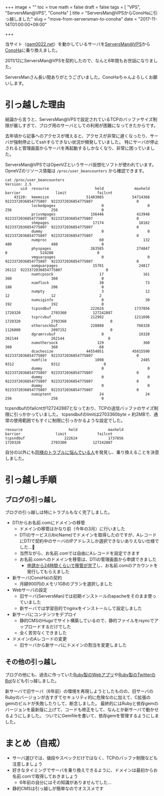 +++
image = ""
toc = true
math = false
draft = false
tags = [
"VPS",
"ServersMan@VPS",
"ConoHa"
]
title = "ServersMan@VPSからConoHaに引っ越しました"
slug = "move-from-serversman-to-conoha"
date = "2017-11-14T01:00:00+09:00"

+++

当サイト（[gam0022.net](https://gam0022.net/)）を動かしているサーバを[ServersMan@VPS](http://dream.jp/vps/)から[ConoHa](https://www.conoha.jp/)に乗り換えました。

2011/12にServersMan@VPSを契約したので、なんと6年間もお世話になりました。

ServersManさん長い間ありがとうございました。ConoHaちゃんよろしくお願いします。

# 引っ越した理由

結論から言うと、ServersMan@VPSで設定されているTCPのバッファサイズ制限が厳しすぎて、ブログ用のサーバとしての利用が困難になってきたからです。

去年頃から記事へのアクセスが増えると、アクセスが非常に遅くなったり、サーバが強制停止してsshすらできない状況が頻発していました。
特にサーバが停止されると管理画面からサーバを再起動するしかなくなり、非常に困っていました。

ServersMan@VPSではOpenVZというサーバ仮想化ソフトが使われています。
OpneVZのリソース情報は `/proc/user_beancounters` から確認できます。

<!--more-->

```
cat /proc/user_beancounters
Version: 2.5
       uid  resource                     held              maxheld              barrier                limit              failcnt
    43120:  kmemsize                 51483085             54714368  9223372036854775807  9223372036854775807                    0
            lockedpages                     0                    0                  256                  256                    0
            privvmpages                156446               413948  9223372036854775807  9223372036854775807                    0
            shmpages                    17174                18182  9223372036854775807  9223372036854775807                    0
            dummy                           0                    0  9223372036854775807  9223372036854775807                    0
            numproc                        60                  132                  480                  480                    0
            physpages                  263585               274847                    0               524288                    0
            vmguarpages                     0                    0  9223372036854775807  9223372036854775807                    0
            oomguarpages                15701                24817                26112  9223372036854775807                    0
            numtcpsock                     17                  161                  360                  360                    0
            numflock                       30                   73                  188                  206                    0
            numpty                          3                   12                   12                   12                    2
            numsiginfo                      0                   30                  192                  192                    0
            tcpsndbuf                  222624              1737856              1720320              2703360            127242887
            tcprcvbuf                  212992              1211696              1720320              2703360                    0
            othersockbuf               228888               768328              1126080              2097152                    0
            dgramrcvbuf                     0                19320               262144               262144                    0
            numothersock                  129                  360                  360                  360                   68
            dcachesize               44554051             45815590  9223372036854775807  9223372036854775807                    0
            numfile                      1098                 2485                 9312                 9312                    0
            dummy                           0                    0  9223372036854775807  9223372036854775807                    0
            dummy                           0                    0  9223372036854775807  9223372036854775807                    0
            dummy                           0                    0  9223372036854775807  9223372036854775807                    0
            numiptent                      24                   24                  256                  256                    0
```

tcpsndbufのfailcntが127242887となっており、TCPの送信バッファのサイズ制限に引っかかっていました。
tcpsndbufのlimitは2703360byte = 約2MBで、通常の使用範囲でもすぐに制限に引っかかるような設定でした。

```
resource                     held              maxheld              barrier                limit              failcnt
tcpsndbuf                  222624              1737856              1720320              2703360            127242887
```

自分の以外にも[同様のトラブルに悩んでいる人](http://causeless.hatenablog.jp/entry/2015/06/21/205731)を発見し、乗り換えることを決意しました。

# 引っ越し手順

## ブログの引っ越し

ブログの引っ越しは特にトラブルもなく完了しました。

- DTIからお名前.comにドメインの移管
  - ドメインの移管はかなり前（今年の3月）に行いました
  - DTIのサービス(UbicName)でドメインを取得したのですが、AレコードにDTIで契約中のサーバのIPアドレスしか選択できないありえない仕様でした…💢
  - 当然ながら、お名前.comでは自由にAレコードを設定できます
  - お名前.comへのドメインを移管は、DTIの管理画面から申請できました
    - [申請から24時間くらいで移管が完了](https://twitter.com/gam0022/status/837548594320179200)し、お名前.comのアカウントを発行してもらえました
- 新サーバ(ConoHa)の契約
  - 月額900円のメモリ1GBのプランを選択しました
- Webサーバの設定
  - 旧サーバ(ServersMan)では初期インストールのapacheをそのまま使っていました
  - 新サーバでは学習目的でnginxをインストールして設定しました
- 新サーバにコンテンツをデプロイ
  - 静的CMSのHugoでサイト構築しているので、静的ファイルをrsyncでアップロードするだけでした
  - 全く苦労なくできました
- ドメインのAレコードの変更
  - 旧サーバから新サーバにドメインの割当を変更しました

## その他の引っ越し

ブログの他にも、過去に作っていた[Ruby製のWebアプリ](https://gam0022.net/app/tmg/)や[Ruby製のTwitterのBot](https://twitter.com/daigoroubot)なども引っ越しました。

新サーバで旧サーバ（6年前）の環境を再現しようとしたものの、旧サーバのRubyのバージョンが古すぎてセキュリティ的に危険なのに加えて、C拡張のgemのビルドが失敗したりして、断念しました。
最終的にはRubyと依存gemのバージョンを最新版に上げて、コードも修正をして、なんとか新サーバで動かせるようにしました。
ついでにGemfileを書いて、依存gemを管理するようにしました。

# まとめ（自戒）

- サーバ選びでは、値段やスペックだけではなく、TCPのバッファ制限なども注意しましょう
- 好きなタイミングでサーバを乗り換えできるように、ドメインは最初からお名前.comで取得しておきましょう
  - 6年前の自分にはその知識がありませんでした...
- 静的CMSは引っ越しが簡単なのでオススメです
